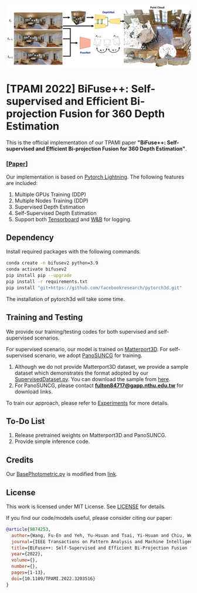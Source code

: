 <p align='center'>
<img src='src/teaser.jpg'>
</p>

# [TPAMI 2022] BiFuse++: Self-supervised and Efficient Bi-projection Fusion for 360 Depth Estimation
This is the official implementation of our TPAMI paper **"BiFuse++: Self-supervised and Efficient Bi-projection Fusion for 360 Depth Estimation"**. 

### [[Paper](https://arxiv.org/abs/2209.02952)]

Our implementation is based on [Pytorch Lightning](https://www.pytorchlightning.ai/). The following features are included:
1. Multiple GPUs Training (DDP)
2. Multiple Nodes Training (DDP)
3. Supervised Depth Estimation
4. Self-Supervised Depth Estimation
5. Support both [Tensorboard](https://www.tensorflow.org/tensorboard) and [W&B](https://wandb.ai/site) for logging.


## Dependency
Install required packages with the following commands.
```bash
conda create -n bifusev2 python=3.9
conda activate bifusev2
pip install pip --upgrade
pip install -r requirements.txt
pip install "git+https://github.com/facebookresearch/pytorch3d.git"
```
The installation of pytorch3d will take some time.

## Training and Testing
We provide our training/testing codes for both supervised and self-supervised scenarios. 

For supervised scenario, our model is trained on [Matterport3D](https://niessner.github.io/Matterport/). For self-supervised scenario, we adopt [PanoSUNCG](https://aliensunmin.github.io/project/360-depth/) for training.

1. Although we do not provide Matterport3D dataset, we provide a sample dataset which demonstrates the format adopted by our [SupervisedDataset.py](./BiFusev2/Dataset/SupervisedDataset.py). You can download the sample from [here](https://drive.google.com/file/d/1NA5hWrvPGkMjAuktLu6qw91D8WqJv_6U/view?usp=sharing).
2. For PanoSUNCG, please contact **fulton84717@gapp.nthu.edu.tw** for download links.

To train our approach, please refer to [Experiments](./Experiments) for more details.

## To-Do List
1. Release pretrained weights on Matterport3D and PanoSUNCG.
2. Provide simple inference code.

## Credits
Our [BasePhotometric.py](./BiFusev2/Loss/BasePhotometric.py) is modified from [link](https://github.com/ClementPinard/SfmLearner-Pytorch).

## License
This work is licensed under MIT License. See [LICENSE](./LICENSE) for details.

If you find our code/models useful, please consider citing our paper:
```bibtex
@article{9874253,
  author={Wang, Fu-En and Yeh, Yu-Hsuan and Tsai, Yi-Hsuan and Chiu, Wei-Chen and Sun, Min},
  journal={IEEE Transactions on Pattern Analysis and Machine Intelligence}, 
  title={BiFuse++: Self-Supervised and Efficient Bi-Projection Fusion for $360^{\circ }$ Depth Estimation}, 
  year={2022},
  volume={},
  number={},
  pages={1-13},
  doi={10.1109/TPAMI.2022.3203516}
}
```
